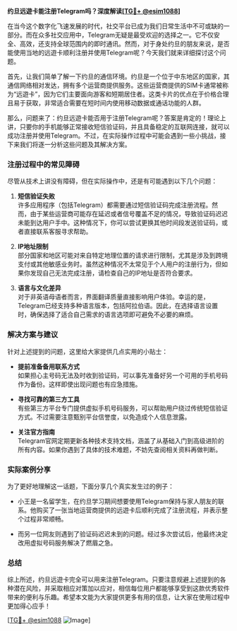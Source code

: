 **约旦远遊卡能注册Telegram吗？深度解读[[TG💪+ @esim1088](https://t.me/s/esim1088)]**

在当今这个数字化飞速发展的时代，社交平台已成为我们日常生活中不可或缺的一部分。而在众多社交应用中，Telegram无疑是最受欢迎的选择之一。它不仅安全、高效，还支持全球范围内的即时通讯。然而，对于身处约旦的朋友来说，是否能使用当地的远遊卡顺利注册并使用Telegram呢？今天我们就来详细探讨这个问题。

首先，让我们简单了解一下约旦的通信环境。约旦是一个位于中东地区的国家，其通信网络相对发达，拥有多个运营商提供服务。这些运营商提供的SIM卡通常被称为“远遊卡”，因为它们主要面向游客和短期居住者。这类卡片的优点在于价格合理且易于获取，非常适合需要在短时间内使用移动数据或通话功能的人群。

那么，问题来了：约旦远遊卡能否用于注册Telegram呢？答案是肯定的！理论上讲，只要你的手机能够正常接收短信验证码，并且具备稳定的互联网连接，就可以成功注册并使用Telegram。不过，在实际操作过程中可能会遇到一些小挑战，接下来我们将逐一分析这些问题及其解决方案。

### 注册过程中的常见障碍

尽管从技术上讲没有障碍，但在实际操作中，还是有可能遇到以下几个问题：

1. **短信验证失败**  
   许多应用程序（包括Telegram）都需要通过短信验证码完成注册流程。然而，由于某些运营商可能存在延迟或者信号覆盖不足的情况，导致验证码迟迟未能到达用户手中。这种情况下，你可以尝试更换其他时间段发送验证码，或者直接联系客服寻求帮助。

2. **IP地址限制**  
   部分国家和地区可能对来自特定地理位置的请求进行限制，尤其是涉及到跨境支付或其他敏感业务时。虽然这种情况不太常见于个人用户的注册行为，但如果你发现自己无法完成注册，请检查自己的IP地址是否符合要求。

3. **语言与文化差异**  
   对于非英语母语者而言，界面翻译质量直接影响用户体验。幸运的是，Telegram已经支持多种语言版本，包括阿拉伯语。因此，在选择语言设置时，确保选择了适合自己需求的语言选项即可避免不必要的麻烦。

### 解决方案与建议

针对上述提到的问题，这里给大家提供几点实用的小贴士：

- **提前准备备用联系方式**  
  如果担心主号码无法及时收到验证码，可以事先准备好另一个可用的手机号码作为备份。这样即使出现问题也有应急措施。

- **寻找可靠的第三方工具**  
  有些第三方平台专门提供虚拟手机号码服务，可以帮助用户绕过传统短信验证方式。不过需要注意甄别平台信誉度，以免造成个人信息泄露。

- **关注官方指南**  
  Telegram官网定期更新各种技术支持文档，涵盖了从基础入门到高级进阶的所有内容。如果你遇到了具体的技术难题，不妨先查阅相关资料再做判断。

### 实际案例分享

为了更好地理解这一话题，下面分享几个真实发生过的例子：

- 小王是一名留学生，在约旦学习期间想要使用Telegram保持与家人朋友的联系。他购买了一张当地运营商提供的远遊卡后顺利完成了注册流程，并表示整个过程非常顺畅。
  
- 而另一位网友则遇到了验证码迟迟未到的问题。经过多次尝试后，他最终决定改用虚拟号码服务解决了燃眉之急。

### 总结

综上所述，约旦远遊卡完全可以用来注册Telegram。只要注意规避上述提到的各种潜在风险，并采取相应对策加以应对，相信每位用户都能够享受到这款优秀软件带来的便利与乐趣。希望本文能为大家提供更多有用的信息，让大家在使用过程中更加得心应手！

[[TG💪+ @esim1088](https://t.me/s/esim1088) ![Image](https://i.postimg.cc/4NQfJmqS/Snipaste-2025-05-13-00-14-12.png)]